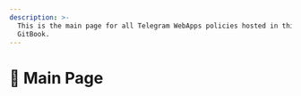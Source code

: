 ```yaml
---
description: >-
  This is the main page for all Telegram WebApps policies hosted in this
  GitBook.
---
```


# 📝 Main Page

